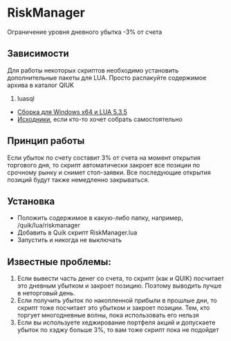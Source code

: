# RiskManager
Ограничение уровня дневного убытка -3% от счета

## Зависимости
Для работы некоторых скриптов необходимо установить дополнительные пакеты для LUA. Просто распакуйте содержимое архива в каталог QIUK
1. luasql 
* [Сборка для Windows x64 и LUA 5.3.5](https://disk.yandex.ru/d/5JIjGDU1lKtF4w)
* [Исходники](https://github.com/lunarmodules/luasql), если кто-то хочет собрать самостоятельно

## Принцип работы

Если убыток по счету составит 3% от счета на момент открытия торгового дня, то скрипт автоматически закроет все позиции по срочному рынку и снимет стоп-заявки. Все последующие открытия позиций будут также немедленно закрываться.

## Установка

* Положить содержимое в какую-либо папку, например, /quik/lua/riskmanager
* Добавить в Quik скрипт RiskManager.lua 
* Запустить и никогда не выключать

## Известные проблемы:
1. Если вывести часть денег со счета, то скрипт (как и QUIK) посчитает это дневным убытком и закроет позицию. Поэтому выводить лучше в неторговый день.
2. Если получить убыток по накопленной прибыли в прошлые дни, то скрипт тоже посчитает это убытком и закроет позиции. Тем, кто торгует многодневные волны, пока использовать его нельзя
3. Если вы используете хеджирование портфеля акций и допускаете убыток по хэджу больше 3%, то вам тоже скрипт пока не подойдет
